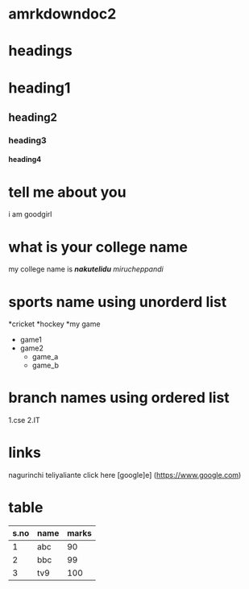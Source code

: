 # amrkdowndoc2

# headings

# heading1
## heading2
### heading3
#### heading4

# tell me about you
i am goodgirl

# what is your college name
my college name is ***nakutelidu*** *mirucheppandi*

# sports name using unorderd list

*cricket
*hockey
*my game
   * game1
   * game2
     * game_a
     * game_b
     
 # branch names using ordered list
 1.cse
 2.IT
 
 # links
 nagurinchi teliyaliante click here [google]e]
 (https://www.google.com)
 # table 
 
 s.no|name|marks|
 -----|-----|-----
 1|abc|90
 2|bbc|99
 3|tv9|100
